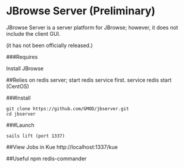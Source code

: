 # JBrowse Server (Preliminary) 

JBrowse Server is a server platform for JBrowse; however, it does not include the client GUI.

(it has not been officially released.)

###Requires

Install JBrowse

##Relies on redis server; start redis service first.
service redis start (CentOS)

###Install
```
git clone https://github.com/GMOD/jbserver.git
cd jbserver
```

###Launch
```
sails lift (port 1337)
```

##View Jobs in Kue
http://localhost:1337/kue

##Useful
npm redis-commander

